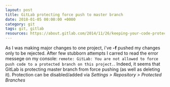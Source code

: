 ```yaml
---
layout: post
title: GitLab protecting force push to master branch
date: 2018-01-05 00:00:00 +0000
category: git
tags: git, gitlab
resources: https://about.gitlab.com/2014/11/26/keeping-your-code-protected/
---
```

As I was making major changes to one project, i've __-f__ pushed my changes only to be rejected. After few stubborn attempts I carred to read the error messege on my console: `remote: GitLab: You are not allowed to force push code to a protected branch on this project.`. Indeed, it seems that GitLab is protecting master branch from force pushing (as well as deleting it). 
Protection can be disabled/added via _Settings > Repository > Protected Branches_
